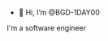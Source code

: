- 👋 Hi, I’m @BGD-1DAY00

I'm a software engineer 



<!---
BGD-1DAY00/BGD-1DAY00 is a ✨ special ✨ repository because its `README.md` (this file) appears on your GitHub profile.
You can click the Preview link to take a look at your changes.
--->
